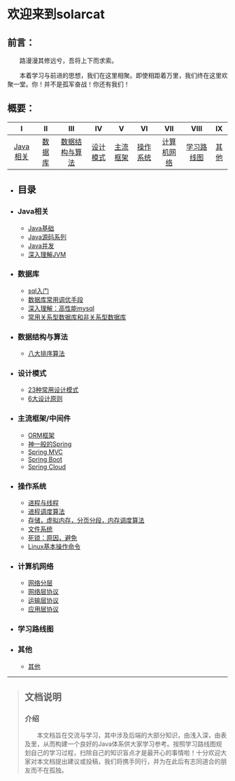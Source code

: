 # 欢迎来到solarcat #

## 前言： ##
&emsp;&emsp;路漫漫其修远兮，吾将上下而求索。	

&emsp;&emsp;本着学习与前进的思想，我们在这里相聚。即使相距着万里，我们终在这里欢聚一堂。你！并不是孤军奋战！你还有我们！
## 概要： ##
|I|II|III|IV|V|VI|VII|VIII|IX|
|:-:|:-:|:-:|:-:|:-:|:-:|:-:|:-:|:-:|
|[Java相关](#java相关)|[数据库](#数据库)|[数据结构与算法](#数据结构与算法)|[设计模式](#设计模式)|[主流框架](#主流框架中间件)|[操作系统](#操作系统)|[计算机网络](#计算机网络)|[学习路线图](#学习路线图)|[其他](#其他)|
-	## 目录 ##

-	###	Java相关 ###
	-	[Java基础](https://github.com/MutualExclusion/solarcat/blob/master/Java相关/README.md) 
	-	[Java源码系列]()
	-	[Java并发]()
	-	[深入理解JVM]()
-	###	数据库 ###
	-	[sql入门]()
	-	[数据库常用调优手段]()
	-	[深入理解：高性能mysql]()
	-	[常用关系型数据库和非关系型数据库]()
-	### 数据结构与算法 ###
	-	[八大排序算法]()
-	###	设计模式 ###
	-	[23种常用设计模式]()
	-	[6大设计原则]()
-	### 主流框架/中间件 ###
	-	[ORM框架]()
	-	[神一般的Spring]()
	-	[Spring MVC]()
	-	[Spring Boot]()
	-	[Spring Cloud]()
-	### 操作系统 ###
	-	[进程与线程]()
	-	[进程调度算法]()
	-	[存储，虚拟内存，分页分段，内存调度算法]()
	-	[文件系统]()
	-	[死锁：原因，避免]()
	-	[Linux基本操作命令]()
-	### 计算机网络 ###
	-	[网络分层]()
	-	[网络层协议]()
	-	[运输层协议]()
	-	[应用层协议]()
-	### 学习路线图 ###
-	### 其他 ###
	-	[其他]()

---
>## 文档说明 ##
>### 介绍
>&emsp;&emsp;本文档旨在交流与学习，其中涉及后端的大部分知识，由浅入深，由表及里，从而构建一个良好的Java体系供大家学习参考。按照学习路线图规划自己的学习过程，扫除自己的知识盲点才是最开心的事情啦！十分欢迎大家对本文档提出建议或投稿，我们将携手同行，并为在此后有志同道合的朋友而不在孤独。
